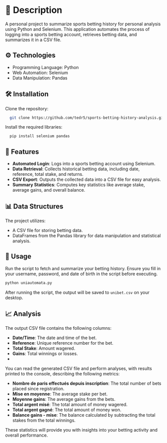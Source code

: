 # 📖 Description

A personal project to summarize sports betting history for personal analysis using Python and Selenium. This application automates the process of logging into a sports betting account, retrieves betting data, and summarizes it in a CSV file.

## ⚙️ Technologies

- Programming Language: Python
- Web Automation: Selenium
- Data Manipulation: Pandas

## 🛠️ Installation

Clone the repository:

```bash
  git clone https://github.com/tedr5/sports-betting-history-analysis.git
```

Install the required libraries:
```bash
  pip install selenium pandas
```
## 🚀 Features

- **Automated Login**: Logs into a sports betting account using Selenium.
- **Data Retrieval**: Collects historical betting data, including date, reference, total stake, and returns.
- **CSV Export**: Outputs the collected data into a CSV file for easy analysis.
- **Summary Statistics**: Computes key statistics like average stake, average gains, and overall balance.

## 📊 Data Structures

The project utilizes:

- A CSV file for storing betting data.
- DataFrames from the Pandas library for data manipulation and statistical analysis.

## 📄 Usage

 Run the script to fetch and summarize your betting history. Ensure you fill in your username, password, and date of birth in the script before executing.
```bash
python uniautomata.py
```
After running the script, the output will be saved to `unibet.csv` on your desktop.

## 📈 Analysis

The output CSV file contains the following columns:

- **Date/Time**: The date and time of the bet.
- **Reference**: Unique reference number for the bet.
- **Total Stake**: Amount wagered.
- **Gains**: Total winnings or losses.
- 
You can read the generated CSV file and perform analyses, with results printed to the console, describing the following metrics:

- **Nombre de paris effectués depuis inscription**: The total number of bets placed since registration.
- **Mise en moyenne**: The average stake per bet.
- **Moyenne gains**: The average gains from the bets.
- **Total argent misé**: The total amount of money wagered.
- **Total argent gagné**: The total amount of money won.
- **Balance gains - mise**: The balance calculated by subtracting the total stakes from the total winnings.

These statistics will provide you with insights into your betting activity and overall performance.

